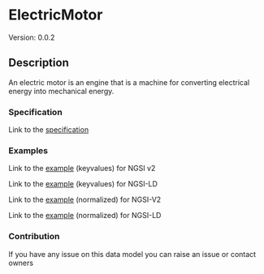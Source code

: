 # ElectricMotor
Version: 0.0.2

## Description 

An electric motor is an engine that is a machine for converting electrical energy into mechanical energy.
### Specification

Link to the [specification](https://github.com/smart-data-models/incubated/SAREF/s4bldg/ElectricMotor/doc/spec.md)

### Examples

Link to the [example](https://github.com/smart-data-models/incubated/SAREF/s4bldg/ElectricMotor/examples/example.json) (keyvalues) for NGSI v2

Link to the [example](https://github.com/smart-data-models/incubated/SAREF/s4bldg/ElectricMotor/examples/example.jsonld) (keyvalues) for NGSI-LD

Link to the [example](https://github.com/smart-data-models/incubated/SAREF/s4bldg/ElectricMotor/examples/example-normalized.json) (normalized) for NGSI-V2

Link to the [example](https://github.com/smart-data-models/incubated/SAREF/s4bldg/ElectricMotor/examples/example-normalized.jsonld) (normalized) for NGSI-LD
### Contribution

 If you have any issue on this data model you can raise an issue or contact owners
